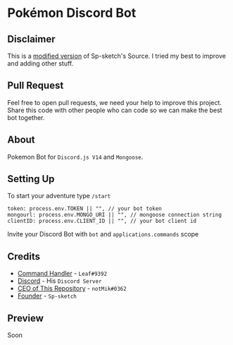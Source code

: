   <h1>
    Pokémon Discord Bot
  </h1>
  <p>

</p>

## Disclaimer

This is a [modified version](https://github.com/sp-sketch/pokemonbot) of Sp-sketch's Source. I tried my best to improve and adding other stuff.

## Pull Request

Feel free to open pull requests, we need your help to improve this project. Share this code with other people who can code so we can make the best bot together.

## About

Pokemon Bot for `Discord.js V14` and `Mongoose`.

## Setting Up

To start your adventure type `/start`

```
token: process.env.TOKEN || "", // your bot token
mongourl: process.env.MONGO_URI || "", // mongoose connection string
clientID: process.env.CLIENT_ID || "", // your bot client id
```

Invite your Discord Bot with `bot` and `applications.commands` scope

## Credits

-   [Command Handler](https://youtu.be/Xg79FW1Dm9E) - `Leaf#9392`
-   [Discord](https://discord.gg/yfD2Vmnr6F) - His `Discord Server`
-   [CEO of This Repository](https://github.com/GioGio03) - `notMik#0362`
-   [Founder](https://github.com/sp-sketch/pokemonbot) - `Sp-sketch`

## Preview

Soon
